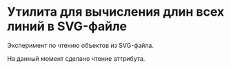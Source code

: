 Утилита для вычисления длин всех линий в SVG-файле
==================================================

Эксперимент по чтению объектов из SVG-файла.

На данный момент сделано чтение аттрибута.